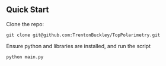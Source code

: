 ## Quick Start
Clone the repo:
```
git clone git@github.com:TrentonBuckley/TopPolarimetry.git
```

Ensure python and libraries are installed, and run the script
```
python main.py
```
